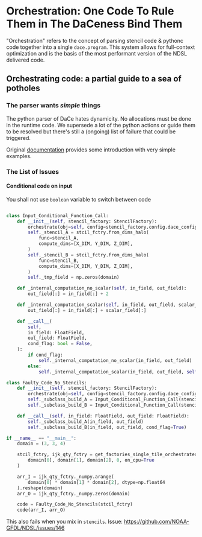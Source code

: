 # Orchestration: One Code To Rule Them in The DaCeness Bind Them

"Orchestration" refers to the concept of parsing stencil code & pythonc code together into a single `dace.program`. This system allows for full-context optimization and is the basis of the most performant version of the NDSL delivered code.

## Orchestrating code: a partial guide to a sea of potholes

### The parser wants _simple_ things

The python parser of DaCe hates dynamicity. No allocations must be done in the runtime code. We supersede a lot of the python actions or guide them to be resolved but there's still a (ongoing) list of failure that could be triggered.

Original [documentation](https://spcldace.readthedocs.io/en/latest/frontend/daceprograms.html) provides some introduction with very simple examples.

### The List of Issues

#### Conditional code on input

You shall not use `boolean` variable to switch between code

```python

class Input_Conditional_Function_Call:
    def __init__(self, stencil_factory: StencilFactory):
        orchestrate(obj=self, config=stencil_factory.config.dace_config)
        self._stencil_A = stcil_fctry.from_dims_halo(
            func=stencil_A,
            compute_dims=[X_DIM, Y_DIM, Z_DIM],
        )
        self._stencil_B = stcil_fctry.from_dims_halo(
            func=stencil_B,
            compute_dims=[X_DIM, Y_DIM, Z_DIM],
        )
        self._tmp_field = np.zeros(domain)

    def _internal_computation_no_scalar(self, in_field, out_field):
        out_field[:] = in_field[:] + 2

    def _internal_computation_scalar(self, in_field, out_field, scalar_field):
        out_field[:] = in_field[:] + scalar_field[:]

    def __call__(
        self,
        in_field: FloatField,
        out_field: FloatField,
        cond_flag: bool = False,
    ):
        if cond_flag:
            self._internal_computation_no_scalar(in_field, out_field)
        else:
            self._internal_computation_scalar(in_field, out_field, self._tmp_field)

class Faulty_Code_No_Stencils:
    def __init__(self, stencil_factory: StencilFactory):
        orchestrate(obj=self, config=stencil_factory.config.dace_config)
        self._subclass_build_A = Input_Conditional_Function_Call(stencil_factory)
        self._subclass_build_B = Input_Conditional_Function_Call(stencil_factory)

    def __call__(self, in_field: FloatField, out_field: FloatField):
        self._subclass_build_A(in_field, out_field)
        self._subclass_build_B(in_field, out_field, cond_flag=True)

if __name__ == "__main__":
    domain = (3, 3, 4)

    stcil_fctry, ijk_qty_fctry = get_factories_single_tile_orchestrated(
        domain[0], domain[1], domain[2], 0, on_cpu=True
    )

    arr_I = ijk_qty_fctry._numpy.arange(
        domain[0] * domain[1] * domain[2], dtype=np.float64
    ).reshape(domain)
    arr_O = ijk_qty_fctry._numpy.zeros(domain)

    code = Faulty_Code_No_Stencils(stcil_fctry)
    code(arr_I, arr_O)
```

This also fails when you mix in `stencils`.
Issue: <https://github.com/NOAA-GFDL/NDSL/issues/146>
